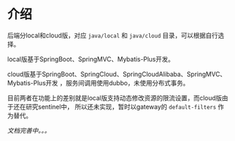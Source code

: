 # 介绍

后端分local和cloud版，对应 `java/local` 和 `java/cloud` 目录，可以根据自行选择。

local版基于SpringBoot、SpringMVC、Mybatis-Plus开发。

cloud版基于SpringBoot、SpringCloud、SpringCloudAlibaba、SpringMVC、Mybatis-Plus开发
，服务间调用使用dubbo，未使用分布式事务。

目前两者在功能上的差别就是local版支持动态修改资源的限流设置，而cloud版由于还在研究sentinel中，
所以还未实现，暂时以gateway的 `default-filters` 作为替代。

*文档完善中。。。*
